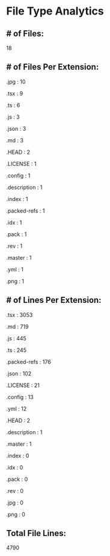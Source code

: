 # File Type Analytics
## # of Files:
18

## # of Files Per Extension:
.jpg : 10

.tsx : 9

.ts : 6

.js : 3

.json : 3

.md : 3

.HEAD : 2

.LICENSE : 1

.config : 1

.description : 1

.index : 1

.packed-refs : 1

.idx : 1

.pack : 1

.rev : 1

.master : 1

.yml : 1

.png : 1


## # of Lines Per Extension: 
.tsx : 3053

.md : 719

.js : 445

.ts : 245

.packed-refs : 176

.json : 102

.LICENSE : 21

.config : 13

.yml : 12

.HEAD : 2

.description : 1

.master : 1

.index : 0

.idx : 0

.pack : 0

.rev : 0

.jpg : 0

.png : 0


## Total File Lines: 
4790